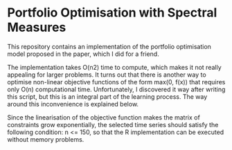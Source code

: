 # Portfolio Optimisation with Spectral Measures

This repository contains an implementation of the portfolio optimisation model proposed in the paper, which I did for a friend.

The implementation takes O(n2) time to compute, which makes it not really appealing for larger problems. It turns out that there is another way to optimise non-linear objective functions of the form max(0, f(x)) that requires only O(n) computational time. Unfortunately, I discovered it way after writing this script, but this is an integral part of the learning process. The way around this inconvenience is explained below.

Since the linearisation of the objective function makes the matrix of constraints grow exponentially,
the selected time series should satisfy the following condition: n <= 150, 
so that the R implementation can be executed without memory problems.
